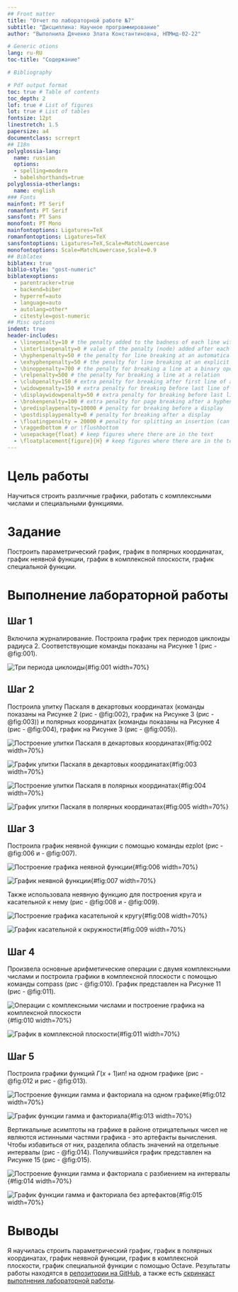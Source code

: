 ```yaml
---
## Front matter
title: "Отчет по лабораторной работе №7"
subtitle: "Дисциплина: Научное программирование"
author: "Выполнила Дяченко Злата Константиновна, НПМмд-02-22"

# Generic otions
lang: ru-RU
toc-title: "Содержание"

# Bibliography

# Pdf output format
toc: true # Table of contents
toc_depth: 2
lof: true # List of figures
lot: true # List of tables
fontsize: 12pt
linestretch: 1.5
papersize: a4
documentclass: scrreprt
## I18n
polyglossia-lang:
  name: russian
  options:
  - spelling=modern
  - babelshorthands=true
polyglossia-otherlangs:
  name: english
### Fonts
mainfont: PT Serif
romanfont: PT Serif
sansfont: PT Sans
monofont: PT Mono
mainfontoptions: Ligatures=TeX
romanfontoptions: Ligatures=TeX
sansfontoptions: Ligatures=TeX,Scale=MatchLowercase
monofontoptions: Scale=MatchLowercase,Scale=0.9
## Biblatex
biblatex: true
biblio-style: "gost-numeric"
biblatexoptions:
  - parentracker=true
  - backend=biber
  - hyperref=auto
  - language=auto
  - autolang=other*
  - citestyle=gost-numeric
## Misc options
indent: true
header-includes:
  - \linepenalty=10 # the penalty added to the badness of each line within a paragraph (no associated penalty node) Increasing the value makes tex try to have fewer lines in the paragraph.
  - \interlinepenalty=0 # value of the penalty (node) added after each line of a paragraph.
  - \hyphenpenalty=50 # the penalty for line breaking at an automatically inserted hyphen
  - \exhyphenpenalty=50 # the penalty for line breaking at an explicit hyphen
  - \binoppenalty=700 # the penalty for breaking a line at a binary operator
  - \relpenalty=500 # the penalty for breaking a line at a relation
  - \clubpenalty=150 # extra penalty for breaking after first line of a paragraph
  - \widowpenalty=150 # extra penalty for breaking before last line of a paragraph
  - \displaywidowpenalty=50 # extra penalty for breaking before last line before a display math
  - \brokenpenalty=100 # extra penalty for page breaking after a hyphenated line
  - \predisplaypenalty=10000 # penalty for breaking before a display
  - \postdisplaypenalty=0 # penalty for breaking after a display
  - \floatingpenalty = 20000 # penalty for splitting an insertion (can only be split footnote in standard LaTeX)
  - \raggedbottom # or \flushbottom
  - \usepackage{float} # keep figures where there are in the text
  - \floatplacement{figure}{H} # keep figures where there are in the text
---
```


# Цель работы

Научиться строить различные графики, работать с комплексными числами и специальными функциями.

# Задание

Построить параметрический график, график в полярных координатах, график неявной функции, график в комплексной плоскости, график специальной функции.

# Выполнение лабораторной работы

## Шаг 1

Включила журналирование. Построила график трех периодов циклоиды радиуса 2. Соответствующие команды показаны на Рисунке 1 (рис - @fig:001).

![Три периода циклоиды](images/1.png){#fig:001 width=70%}

## Шаг 2

Построила улитку Паскаля в декартовых координатах (команды показаны на Рисунке 2 (рис - @fig:002), график на Рисунке 3 (рис - @fig:003)) и полярных координатах (команды показаны на Рисунке 4 (рис - @fig:004), график на Рисунке 3 (рис - @fig:005)).

![Построение улитки Паскаля в декартовых координатах](images/2.png){#fig:002 width=70%}

![График улитки Паскаля в декартовых координатах](images/limacon.png){#fig:003 width=70%}

![Построение улитки Паскаля в полярных координатах](images/3.png){#fig:004 width=70%}

![График улитки Паскаля в полярных координатах](images/limacon_polar.png){#fig:005 width=70%}

## Шаг 3

Построила график неявной функции с помощью команды ezplot (рис - @fig:006 и - @fig:007).

![Построение графика неявной функции](images/4.png){#fig:006 width=70%}

![График неявной функции](images/impl1.png){#fig:007 width=70%}

Также использовала неявную функцию для построения круга и касательной к нему (рис - @fig:008 и - @fig:009).

![Построение графика касательной к кругу](images/5.png){#fig:008 width=70%}

![График касательной к окружности](images/impl2.png){#fig:009 width=70%}

## Шаг 4

Произвела основные арифметические операции с двумя комплексными числами и построила графики в комплексной плоскости с помощью команды compass (рис - @fig:010). График представлен на Рисунке 11 (рис - @fig:011).

![Операции с комплексными числами и построение графика на комплексной плоскости](images/6.png){#fig:010 width=70%}

![График в комплексной плоскости](images/complex.png){#fig:011 width=70%}

## Шаг 5

Построила графики функций $Г(x+1) и n!$ на одном графике (рис - @fig:012 и рис - @fig:013).

![Построение функции гамма и факториала на одном графике](images/8.png){#fig:012 width=70%}

![График функции гамма и факториала](images/gamma.png){#fig:013 width=70%}

Вертикальные асимптоты на графике в районе отрицательных чисел не являются истинными частями графика - это артефакты вычисления. Чтобы избавиться от них, разделила область значений на отдельные интервалы (рис - @fig:014). Получившийся график представлен на Рисунке 15 (рис - @fig:015).

![Построение функции гамма и факториала с разбиением на интервалы](images/9.png){#fig:014 width=70%}

![График функции гамма и факториала без артефактов](images/gamma2.png){#fig:015 width=70%}

# Выводы

Я научилась строить параметрический график, график в полярных координатах, график неявной функции, график в комплексной плоскости, график специальной функции с помощью Octave. Результаты работы находятся в [репозитории на GitHub](https://github.com/ZlataDyachenko), а также есть [скринкаст выполнения лабораторной работы](https://www.youtube.com/watch?v=-cnIgjUwAmc).
